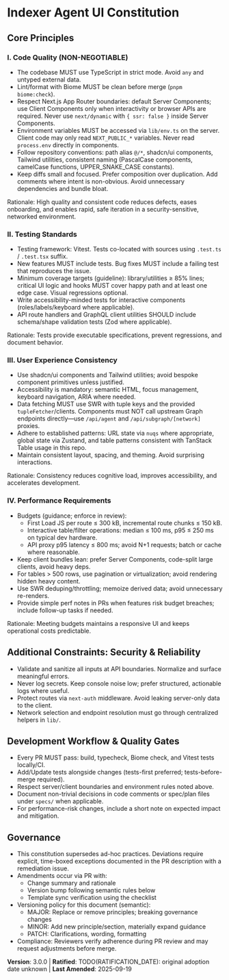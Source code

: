 <!--
Sync Impact Report
- Version change: 2.1.1 → 3.0.0
- Modified principles: Replaced example placeholders with project-specific principles
	→ I. Code Quality (NON-NEGOTIABLE)
	→ II. Testing Standards
	→ III. User Experience Consistency
	→ IV. Performance Requirements
- Added sections: "Additional Constraints: Security & Reliability", "Development Workflow & Quality Gates"
- Removed sections: None (template placeholders replaced)
- Templates requiring updates:
	✅ .specify/templates/plan-template.md (Constitution Check updated)
	✅ .specify/templates/spec-template.md (Non-Functional Requirements added)
	✅ .specify/templates/tasks-template.md (Quality gates and validation updated)
	⚠ .specify/templates/commands/* (not present in repo) — no action
- Follow-up TODOs: TODO(RATIFICATION_DATE)
-->

# Indexer Agent UI Constitution

## Core Principles

### I. Code Quality (NON-NEGOTIABLE)
- The codebase MUST use TypeScript in strict mode. Avoid `any` and untyped external data.
- Lint/format with Biome MUST be clean before merge (`pnpm biome:check`).
- Respect Next.js App Router boundaries: default Server Components; use Client Components only
	when interactivity or browser APIs are required. Never use `next/dynamic` with `{ ssr: false }`
	inside Server Components.
- Environment variables MUST be accessed via `lib/env.ts` on the server. Client code may only
	read `NEXT_PUBLIC_*` variables. Never read `process.env` directly in components.
- Follow repository conventions: path alias `@/*`, shadcn/ui components, Tailwind utilities,
	consistent naming (PascalCase components, camelCase functions, UPPER_SNAKE_CASE constants).
- Keep diffs small and focused. Prefer composition over duplication. Add comments where intent
	is non-obvious. Avoid unnecessary dependencies and bundle bloat.

Rationale: High quality and consistent code reduces defects, eases onboarding, and enables rapid,
safe iteration in a security-sensitive, networked environment.

### II. Testing Standards
- Testing framework: Vitest. Tests co-located with sources using `.test.ts` / `.test.tsx` suffix.
- New features MUST include tests. Bug fixes MUST include a failing test that reproduces the issue.
- Minimum coverage targets (guideline): library/utilities ≥ 85% lines; critical UI logic and hooks
	MUST cover happy path and at least one edge case. Visual regressions optional.
- Write accessibility-minded tests for interactive components (roles/labels/keyboard where applicable).
- API route handlers and GraphQL client utilities SHOULD include schema/shape validation tests
	(Zod where applicable).

Rationale: Tests provide executable specifications, prevent regressions, and document behavior.

### III. User Experience Consistency
- Use shadcn/ui components and Tailwind utilities; avoid bespoke component primitives unless justified.
- Accessibility is mandatory: semantic HTML, focus management, keyboard navigation, ARIA where needed.
- Data fetching MUST use SWR with tuple keys and the provided `tupleFetcher`/clients. Components must
	NOT call upstream Graph endpoints directly—use `/api/agent` and `/api/subgraph/[network]` proxies.
- Adhere to established patterns: URL state via `nuqs` where appropriate, global state via Zustand,
	and table patterns consistent with TanStack Table usage in this repo.
- Maintain consistent layout, spacing, and theming. Avoid surprising interactions.

Rationale: Consistency reduces cognitive load, improves accessibility, and accelerates development.

### IV. Performance Requirements
- Budgets (guidance; enforce in review):
	- First Load JS per route ≤ 300 kB, incremental route chunks ≤ 150 kB.
	- Interactive table/filter operations: median ≤ 100 ms, p95 ≤ 250 ms on typical dev hardware.
	- API proxy p95 latency ≤ 800 ms; avoid N+1 requests; batch or cache where reasonable.
- Keep client bundles lean: prefer Server Components, code-split large clients, avoid heavy deps.
- For tables > 500 rows, use pagination or virtualization; avoid rendering hidden heavy content.
- Use SWR deduping/throttling; memoize derived data; avoid unnecessary re-renders.
- Provide simple perf notes in PRs when features risk budget breaches; include follow-up tasks if needed.

Rationale: Meeting budgets maintains a responsive UI and keeps operational costs predictable.

## Additional Constraints: Security & Reliability
- Validate and sanitize all inputs at API boundaries. Normalize and surface meaningful errors.
- Never log secrets. Keep console noise low; prefer structured, actionable logs where useful.
- Protect routes via `next-auth` middleware. Avoid leaking server-only data to the client.
- Network selection and endpoint resolution must go through centralized helpers in `lib/`.

## Development Workflow & Quality Gates
- Every PR MUST pass: build, typecheck, Biome check, and Vitest tests locally/CI.
- Add/Update tests alongside changes (tests-first preferred; tests-before-merge required).
- Respect server/client boundaries and environment rules noted above.
- Document non-trivial decisions in code comments or spec/plan files under `specs/` when applicable.
- For performance-risk changes, include a short note on expected impact and mitigation.

## Governance
- This constitution supersedes ad-hoc practices. Deviations require explicit, time-boxed exceptions
	documented in the PR description with a remediation issue.
- Amendments occur via PR with:
	- Change summary and rationale
	- Version bump following semantic rules below
	- Template sync verification using the checklist
- Versioning policy for this document (semantic):
	- MAJOR: Replace or remove principles; breaking governance changes
	- MINOR: Add new principle/section, materially expand guidance
	- PATCH: Clarifications, wording, formatting
- Compliance: Reviewers verify adherence during PR review and may request adjustments before merge.

**Version**: 3.0.0 | **Ratified**: TODO(RATIFICATION_DATE): original adoption date unknown | **Last Amended**: 2025-09-19